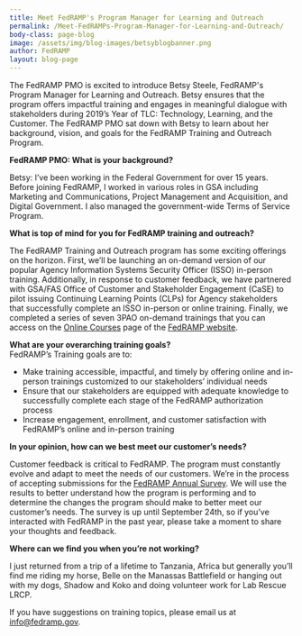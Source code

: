 ```yaml
---
title: Meet FedRAMP's Program Manager for Learning and Outreach
permalink: /Meet-FedRAMPs-Program-Manager-for-Learning-and-Outreach/
body-class: page-blog
image: /assets/img/blog-images/betsyblogbanner.png
author: FedRAMP
layout: blog-page
---
```

The FedRAMP PMO is excited to introduce Betsy Steele, FedRAMP's Program Manager for Learning and Outreach. Betsy ensures that the program offers impactful training and engages in meaningful dialogue with stakeholders during 2019’s Year of TLC: Technology, Learning, and the Customer. The FedRAMP PMO sat down with Betsy to learn about her background, vision, and goals for the FedRAMP Training and Outreach Program.

**FedRAMP PMO: What is your background?**
<p>
Betsy: I’ve been working in the Federal Government for over 15 years. Before joining FedRAMP, I worked in various roles in GSA including Marketing and Communications, Project Management and Acquisition, and Digital Government. I also managed the government-wide Terms of Service Program.
  </p>

**What is top of mind for you for FedRAMP training and outreach?**
<p>
The FedRAMP Training and Outreach program has some exciting offerings on the horizon. First, we’ll be launching an on-demand version of our popular Agency Information Systems Security Officer (ISSO) in-person training. Additionally, in response to customer feedback, we have partnered with GSA/FAS Office of Customer and Stakeholder Engagement (CaSE) to pilot issuing Continuing Learning Points (CLPs) for Agency stakeholders that successfully complete an ISSO in-person or online training. Finally, we completed a series of seven 3PAO on-demand trainings that you can access on the <a href="https://www.fedramp.gov/learning/online-courses/">Online Courses</a> page of the <a href="https://www.fedramp.gov/">FedRAMP website</a>. 
</p>

**What are your overarching training goals?**  
FedRAMP’s Training goals are to: 
* Make training accessible, impactful, and timely by offering online and in-person trainings customized to our stakeholders’ individual needs
* Ensure that our stakeholders are equipped with adequate knowledge  to successfully complete each stage of the FedRAMP authorization process 
* Increase engagement, enrollment, and customer satisfaction with FedRAMP’s online and in-person training 

**In your opinion, how can we best meet our customer’s needs?**
<p>
Customer feedback is critical to FedRAMP. The program must constantly evolve and adapt to meet the needs of our customers. We’re in the process of accepting submissions for the 
<a href="https://feedback.gsa.gov/jfe/form/SV_a909oTEezNr3zFj">FedRAMP Annual Survey</a>. We will use the results to better understand how the program is performing and to determine the changes the program should make to better meet our customer’s needs. The survey is up until September 24th, so if you’ve interacted with FedRAMP in the past year, please take a moment to share your thoughts and feedback. 
  </p>

**Where can we find you when you’re not working?**
<p>
I just returned from a trip of a lifetime to Tanzania, Africa but generally you’ll find me riding my horse, Belle on the Manassas Battlefield or hanging out with my dogs, Shadow and Koko and doing volunteer work for Lab Rescue LRCP. 
  </p>

If you have suggestions on training topics, please email us at <a href="mailto:info@fedramp.gov">info@fedramp.gov</a>. 

